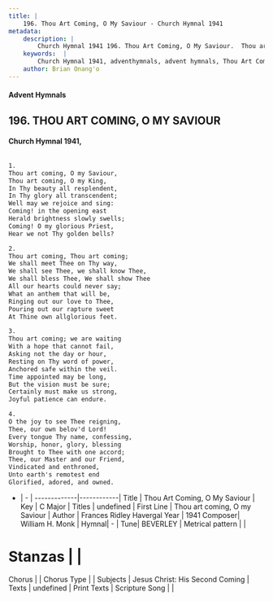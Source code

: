 ```yaml
---
title: |
    196. Thou Art Coming, O My Saviour - Church Hymnal 1941
metadata:
    description: |
        Church Hymnal 1941 196. Thou Art Coming, O My Saviour.  Thou art coming, O my Saviour,  Thou art coming, O my King,  In Thy beauty all resplendent,  In Thy glory all transcendent;  Well may we rejoice and sing:  Coming! in the opening east  Herald brightness slowly swells;  Coming! O my glorious Priest,  Hear we not Thy golden bells?  
    keywords:  |
        Church Hymnal 1941, adventhymnals, advent hymnals, Thou Art Coming, O My Saviour, Thou art coming, O my Saviour. 
    author: Brian Onang'o
---
```


#### Advent Hymnals
## 196. THOU ART COMING, O MY SAVIOUR
####  Church Hymnal 1941,

```txt

1.
Thou art coming, O my Saviour, 
Thou art coming, O my King, 
In Thy beauty all resplendent, 
In Thy glory all transcendent; 
Well may we rejoice and sing: 
Coming! in the opening east 
Herald brightness slowly swells; 
Coming! O my glorious Priest, 
Hear we not Thy golden bells? 

2.
Thou art coming, Thou art coming; 
We shall meet Thee on Thy way, 
We shall see Thee, we shall know Thee, 
We shall bless Thee, We shall show Thee 
All our hearts could never say; 
What an anthem that will be, 
Ringing out our love to Thee, 
Pouring out our rapture sweet 
At Thine own allglorious feet. 

3.
Thou art coming; we are waiting 
With a hope that cannot fail, 
Asking not the day or hour, 
Resting on Thy word of power, 
Anchored safe within the veil. 
Time appointed may be long, 
But the vision must be sure; 
Certainly must make us strong, 
Joyful patience can endure. 

4.
O the joy to see Thee reigning, 
Thee, our own belov'd Lord! 
Every tongue Thy name, confessing, 
Worship, honor, glory, blessing 
Brought to Thee with one accord; 
Thee, our Master and our Friend, 
Vindicated and enthroned, 
Unto earth's remotest end 
Glorified, adored, and owned.


```

- |   -  |
-------------|------------|
Title | Thou Art Coming, O My Saviour |
Key | C Major |
Titles | undefined |
First Line | Thou art coming, O my Saviour |
Author | Frances Ridley Havergal
Year | 1941
Composer| William H. Monk |
Hymnal|  - |
Tune| BEVERLEY |
Metrical pattern | |
# Stanzas |  |
Chorus |  |
Chorus Type |  |
Subjects | Jesus Christ: His Second Coming |
Texts | undefined |
Print Texts | 
Scripture Song |  |
    
